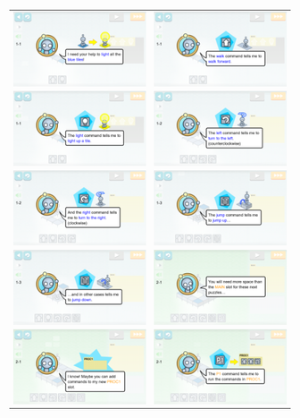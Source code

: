 <table border=0>
    <tr>
        <td align="center" valign="middle"> <img src="tut_00.png" alt="help"> </td>
        <td align="center" valign="middle"> <img src="tut_01.png" alt="walk"> </td>
    </tr>
    <tr>
        <td align="center" valign="middle"> <img src="tut_02.png" alt="light"> </td>
        <td align="center" valign="middle"> <img src="tut_03.png" alt="turn left"> </td>
    </tr>
    <tr>
        <td align="center" valign="middle"> <img src="tut_04.png" alt="turn right"> </td>
        <td align="center" valign="middle"> <img src="tut_05.png" alt="jump"> </td>
    </tr>
    <tr>
        <td align="center" valign="middle"> <img src="tut_06.png" alt="jump down"> </td>
        <td align="center" valign="middle"> <img src="tut_07.png" alt="extra slots"> </td>
    </tr>
    <tr>
        <td align="center" valign="middle"> <img src="tut_08.png" alt="proc 1"> </td>
        <td align="center" valign="middle"> <img src="tut_09.png" alt="proc 1 cmds"> </td>
    </tr>
</table>
